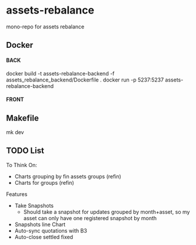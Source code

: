 # assets-rebalance
mono-repo for assets rebalance

## Docker
#### BACK
docker build -t assets-rebalance-backend -f assets_rebalance_backend/Dockerfile .
docker run -p 5237:5237 assets-rebalance-backend

#### FRONT


## Makefile
mk dev

## TODO List
To Think On:
- Charts grouping by fin assets groups (refin)
- Charts for groups (refin)

Features
- Take Snapshots
    - Should take a snapshot for updates grouped by month+asset, so my asset can only have one registered snapshot by month
- Snapshots line Chart
- Auto-sync quotations with B3 
- Auto-close settled fixed
